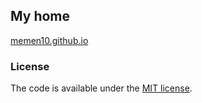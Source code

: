 ## My home
[memen10.github.io](https://memen10.github.io/?)


### License
The code is available under the [MIT license](LICENSE).
